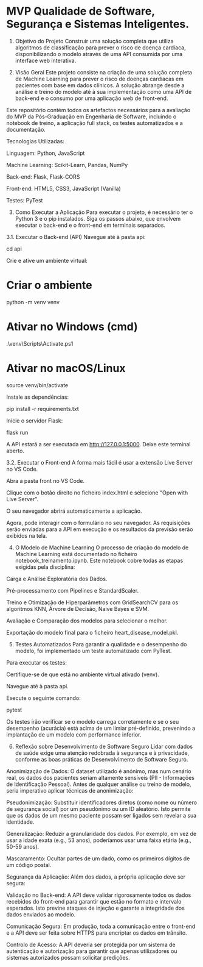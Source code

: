 # MVP Qualidade de Software, Segurança e Sistemas Inteligentes.

1. Objetivo do Projeto
Construir uma solução completa que utiliza algoritmos de classificação para prever o risco de doença cardíaca, disponibilizando o modelo através de uma API consumida por uma interface web interativa.

2. Visão Geral
Este projeto consiste na criação de uma solução completa de Machine Learning para prever o risco de doenças cardíacas em pacientes com base em dados clínicos. A solução abrange desde a análise e treino do modelo até à sua implementação como uma API de back-end e o consumo por uma aplicação web de front-end.

Este repositório contém todos os artefactos necessários para a avaliação do MVP da Pós-Graduação em Engenharia de Software, incluindo o notebook de treino, a aplicação full stack, os testes automatizados e a documentação.

Tecnologias Utilizadas:

Linguagem: Python, JavaScript

Machine Learning: Scikit-Learn, Pandas, NumPy

Back-end: Flask, Flask-CORS

Front-end: HTML5, CSS3, JavaScript (Vanilla)

Testes: PyTest

3. Como Executar a Aplicação
Para executar o projeto, é necessário ter o Python 3 e o pip instalados. Siga os passos abaixo, que envolvem executar o back-end e o front-end em terminais separados.

3.1. Executar o Back-end (API)
Navegue até à pasta api:

cd api

Crie e ative um ambiente virtual:

# Criar o ambiente
python -m venv venv

# Ativar no Windows (cmd)
.\venv\Scripts\Activate.ps1

# Ativar no macOS/Linux
source venv/bin/activate

Instale as dependências:

pip install -r requirements.txt

Inicie o servidor Flask:

flask run

A API estará a ser executada em http://127.0.0.1:5000. Deixe este terminal aberto.

3.2. Executar o Front-end
A forma mais fácil é usar a extensão Live Server no VS Code.

Abra a pasta front no VS Code.

Clique com o botão direito no ficheiro index.html e selecione "Open with Live Server".

O seu navegador abrirá automaticamente a aplicação.

Agora, pode interagir com o formulário no seu navegador. As requisições serão enviadas para a API em execução e os resultados da previsão serão exibidos na tela.

4. O Modelo de Machine Learning
O processo de criação do modelo de Machine Learning está documentado no ficheiro notebook_treinamento.ipynb. Este notebook cobre todas as etapas exigidas pela disciplina:

Carga e Análise Exploratória dos Dados.

Pré-processamento com Pipelines e StandardScaler.

Treino e Otimização de Hiperparâmetros com GridSearchCV para os algoritmos KNN, Árvore de Decisão, Naive Bayes e SVM.

Avaliação e Comparação dos modelos para selecionar o melhor.

Exportação do modelo final para o ficheiro heart_disease_model.pkl.

5. Testes Automatizados
Para garantir a qualidade e o desempenho do modelo, foi implementado um teste automatizado com PyTest.

Para executar os testes:

Certifique-se de que está no ambiente virtual ativado (venv).

Navegue até à pasta api.

Execute o seguinte comando:

pytest

Os testes irão verificar se o modelo carrega corretamente e se o seu desempenho (acurácia) está acima de um limiar pré-definido, prevenindo a implantação de um modelo com performance inferior.

6. Reflexão sobre Desenvolvimento de Software Seguro
Lidar com dados de saúde exige uma atenção redobrada à segurança e à privacidade, conforme as boas práticas de Desenvolvimento de Software Seguro.

Anonimização de Dados:
O dataset utilizado é anónimo, mas num cenário real, os dados dos pacientes seriam altamente sensíveis (PII - Informações de Identificação Pessoal). Antes de qualquer análise ou treino de modelo, seria imperativo aplicar técnicas de anonimização:

Pseudonimização: Substituir identificadores diretos (como nome ou número de segurança social) por um pseudónimo ou um ID aleatório. Isto permite que os dados de um mesmo paciente possam ser ligados sem revelar a sua identidade.

Generalização: Reduzir a granularidade dos dados. Por exemplo, em vez de usar a idade exata (e.g., 53 anos), poderíamos usar uma faixa etária (e.g., 50-59 anos).

Mascaramento: Ocultar partes de um dado, como os primeiros dígitos de um código postal.

Segurança da Aplicação:
Além dos dados, a própria aplicação deve ser segura:

Validação no Back-end: A API deve validar rigorosamente todos os dados recebidos do front-end para garantir que estão no formato e intervalo esperados. Isto previne ataques de injeção e garante a integridade dos dados enviados ao modelo.

Comunicação Segura: Em produção, toda a comunicação entre o front-end e a API deve ser feita sobre HTTPS para encriptar os dados em trânsito.

Controlo de Acesso: A API deveria ser protegida por um sistema de autenticação e autorização para garantir que apenas utilizadores ou sistemas autorizados possam solicitar predições.
